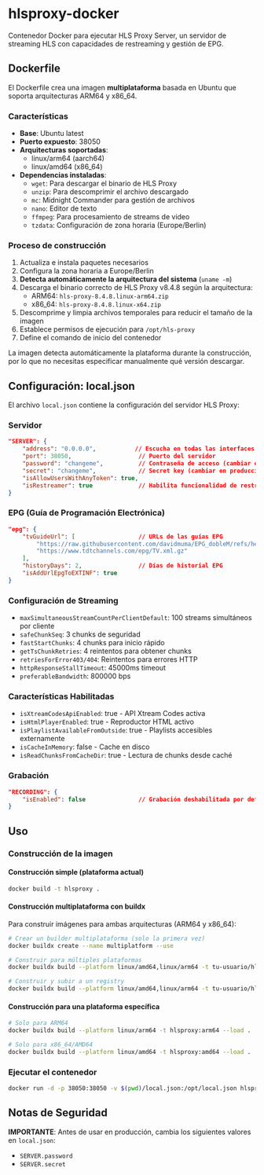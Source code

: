 # hlsproxy-docker

Contenedor Docker para ejecutar HLS Proxy Server, un servidor de streaming HLS con capacidades de restreaming y gestión de EPG.

## Dockerfile

El Dockerfile crea una imagen **multiplataforma** basada en Ubuntu que soporta arquitecturas ARM64 y x86_64.

### Características

- **Base**: Ubuntu latest
- **Puerto expuesto**: 38050
- **Arquitecturas soportadas**:
  - linux/arm64 (aarch64)
  - linux/amd64 (x86_64)
- **Dependencias instaladas**:
  - `wget`: Para descargar el binario de HLS Proxy
  - `unzip`: Para descomprimir el archivo descargado
  - `mc`: Midnight Commander para gestión de archivos
  - `nano`: Editor de texto
  - `ffmpeg`: Para procesamiento de streams de video
  - `tzdata`: Configuración de zona horaria (Europe/Berlin)

### Proceso de construcción

1. Actualiza e instala paquetes necesarios
2. Configura la zona horaria a Europe/Berlin
3. **Detecta automáticamente la arquitectura del sistema** (`uname -m`)
4. Descarga el binario correcto de HLS Proxy v8.4.8 según la arquitectura:
   - ARM64: `hls-proxy-8.4.8.linux-arm64.zip`
   - x86_64: `hls-proxy-8.4.8.linux-x64.zip`
5. Descomprime y limpia archivos temporales para reducir el tamaño de la imagen
6. Establece permisos de ejecución para `/opt/hls-proxy`
7. Define el comando de inicio del contenedor

La imagen detecta automáticamente la plataforma durante la construcción, por lo que no necesitas especificar manualmente qué versión descargar.

## Configuración: local.json

El archivo `local.json` contiene la configuración del servidor HLS Proxy:

### Servidor
```json
"SERVER": {
    "address": "0.0.0.0",           // Escucha en todas las interfaces
    "port": 38050,                   // Puerto del servidor
    "password": "changeme",          // Contraseña de acceso (cambiar en producción)
    "secret": "changeme",            // Secret key (cambiar en producción)
    "isAllowUsersWithAnyToken": true,
    "isRestreamer": true             // Habilita funcionalidad de restreaming
}
```

### EPG (Guía de Programación Electrónica)
```json
"epg": {
    "tvGuideUrl": [                  // URLs de las guías EPG
        "https://raw.githubusercontent.com/davidmuma/EPG_dobleM/refs/heads/master/guiaiptv.xml",
        "https://www.tdtchannels.com/epg/TV.xml.gz"
    ],
    "historyDays": 2,                // Días de historial EPG
    "isAddUrlEpgToEXTINF": true
}
```

### Configuración de Streaming
- `maxSimultaneousStreamCountPerClientDefault`: 100 streams simultáneos por cliente
- `safeChunkSeq`: 3 chunks de seguridad
- `fastStartChunks`: 4 chunks para inicio rápido
- `getTsChunkRetries`: 4 reintentos para obtener chunks
- `retriesForError403/404`: Reintentos para errores HTTP
- `httpResponseStallTimeout`: 45000ms timeout
- `preferableBandwidth`: 800000 bps

### Características Habilitadas
- `isXtreamCodesApiEnabled`: true - API Xtream Codes activa
- `isHtmlPlayerEnabled`: true - Reproductor HTML activo
- `isPlaylistAvailableFromOutside`: true - Playlists accesibles externamente
- `isCacheInMemory`: false - Cache en disco
- `isReadChunksFromCacheDir`: true - Lectura de chunks desde caché

### Grabación
```json
"RECORDING": {
    "isEnabled": false               // Grabación deshabilitada por defecto
}
```

## Uso

### Construcción de la imagen

#### Construcción simple (plataforma actual)
```bash
docker build -t hlsproxy .
```

#### Construcción multiplataforma con buildx
Para construir imágenes para ambas arquitecturas (ARM64 y x86_64):

```bash
# Crear un builder multiplataforma (solo la primera vez)
docker buildx create --name multiplatform --use

# Construir para múltiples plataformas
docker buildx build --platform linux/amd64,linux/arm64 -t tu-usuario/hlsproxy:latest .

# Construir y subir a un registry
docker buildx build --platform linux/amd64,linux/arm64 -t tu-usuario/hlsproxy:latest --push .
```

#### Construcción para una plataforma específica
```bash
# Solo para ARM64
docker buildx build --platform linux/arm64 -t hlsproxy:arm64 --load .

# Solo para x86_64/AMD64
docker buildx build --platform linux/amd64 -t hlsproxy:amd64 --load .
```

### Ejecutar el contenedor
```bash
docker run -d -p 38050:38050 -v $(pwd)/local.json:/opt/local.json hlsproxy
```

## Notas de Seguridad

**IMPORTANTE**: Antes de usar en producción, cambia los siguientes valores en `local.json`:
- `SERVER.password`
- `SERVER.secret`
